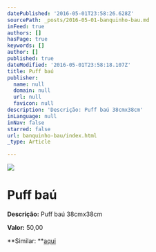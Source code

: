 ```yaml
---
datePublished: '2016-05-01T23:58:26.628Z'
sourcePath: _posts/2016-05-01-banquinho-bau.md
inFeed: true
authors: []
hasPage: true
keywords: []
author: []
published: true
dateModified: '2016-05-01T23:58:18.107Z'
title: Puff baú
publisher:
  name: null
  domain: null
  url: null
  favicon: null
description: 'Descrição: Puff baú 38cmx38cm'
inLanguage: null
inNav: false
starred: false
url: banquinho-bau/index.html
_type: Article

---
```

![](https://the-grid-user-content.s3-us-west-2.amazonaws.com/a16383a2-c377-4ede-a29e-66a2bfc41916.jpg)

# Puff baú

**Descrição:** Puff baú 38cmx38cm

**Valor:** 50,00

**Similar: **[aqui][0]

[0]: http://www.havan.com.br/puff-bau-38x38cm-finecasa/p